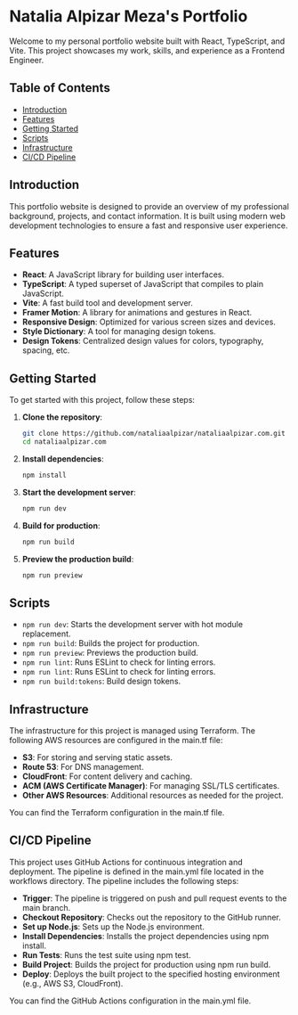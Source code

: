 # Natalia Alpizar Meza's Portfolio

Welcome to my personal portfolio website built with React, TypeScript, and Vite. This project showcases my work, skills, and experience as a Frontend Engineer.

## Table of Contents

- [Introduction](#introduction)
- [Features](#features)
- [Getting Started](#getting-started)
- [Scripts](#scripts)
- [Infrastructure](#infrastructure)
- [CI/CD Pipeline](#cicd-pipeline)

## Introduction

This portfolio website is designed to provide an overview of my professional background, projects, and contact information. It is built using modern web development technologies to ensure a fast and responsive user experience.

## Features

- **React**: A JavaScript library for building user interfaces.
- **TypeScript**: A typed superset of JavaScript that compiles to plain JavaScript.
- **Vite**: A fast build tool and development server.
- **Framer Motion**: A library for animations and gestures in React.
- **Responsive Design**: Optimized for various screen sizes and devices.
- **Style Dictionary**: A tool for managing design tokens.
- **Design Tokens**: Centralized design values for colors, typography, spacing, etc.

## Getting Started

To get started with this project, follow these steps:

1. **Clone the repository**:

   ```bash
   git clone https://github.com/nataliaalpizar/nataliaalpizar.com.git
   cd nataliaalpizar.com
   ```

2. **Install dependencies**:

   ```bash
   npm install
   ```

3. **Start the development server**:

   ```bash
   npm run dev
   ```

4. **Build for production**:

   ```bash
   npm run build
   ```

5. **Preview the production build**:

   ```bash
   npm run preview
   ```

## Scripts

- `npm run dev`: Starts the development server with hot module replacement.
- `npm run build`: Builds the project for production.
- `npm run preview`: Previews the production build.
- `npm run lint`: Runs ESLint to check for linting errors.
- `npm run lint`: Runs ESLint to check for linting errors.
- `npm run build:tokens`: Build design tokens.

## Infrastructure

The infrastructure for this project is managed using Terraform. The following AWS resources are configured in the main.tf file:

- **S3**: For storing and serving static assets.
- **Route 53**: For DNS management.
- **CloudFront**: For content delivery and caching.
- **ACM (AWS Certificate Manager)**: For managing SSL/TLS certificates.
- **Other AWS Resources**: Additional resources as needed for the project.

You can find the Terraform configuration in the main.tf file.

## CI/CD Pipeline

This project uses GitHub Actions for continuous integration and deployment. The pipeline is defined in the main.yml file located in the workflows directory. The pipeline includes the following steps:

- **Trigger**: The pipeline is triggered on push and pull request events to the main branch.
- **Checkout Repository**: Checks out the repository to the GitHub runner.
- **Set up Node.js**: Sets up the Node.js environment.
- **Install Dependencies**: Installs the project dependencies using npm install.
- **Run Tests**: Runs the test suite using npm test.
- **Build Project**: Builds the project for production using npm run build.
- **Deploy**: Deploys the built project to the specified hosting environment (e.g., AWS S3, CloudFront).

You can find the GitHub Actions configuration in the main.yml file.
